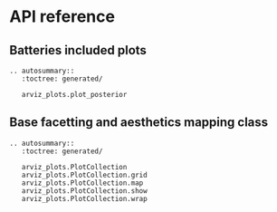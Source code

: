 # API reference

## Batteries included plots

```{eval-rst}
.. autosummary::
   :toctree: generated/

   arviz_plots.plot_posterior
```


## Base facetting and aesthetics mapping class

```{eval-rst}
.. autosummary::
   :toctree: generated/

   arviz_plots.PlotCollection
   arviz_plots.PlotCollection.grid
   arviz_plots.PlotCollection.map
   arviz_plots.PlotCollection.show
   arviz_plots.PlotCollection.wrap
```
